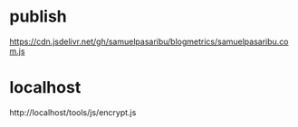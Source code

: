 # publish
https://cdn.jsdelivr.net/gh/samuelpasaribu/blogmetrics/samuelpasaribu.com.js

# localhost
http://localhost/tools/js/encrypt.js
